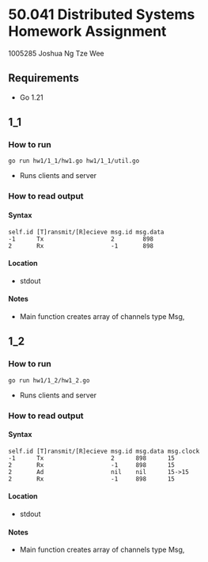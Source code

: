 # 50.041 Distributed Systems Homework Assignment
1005285 Joshua Ng Tze Wee 

## Requirements
- Go 1.21
## 1_1

### How to run
```
go run hw1/1_1/hw1.go hw1/1_1/util.go
```
- Runs clients and server

### How to read output
#### Syntax
```
self.id [T]ransmit/[R]ecieve msg.id msg.data 
-1      Tx                   2        898
2       Rx                   -1       898
```
#### Location
- stdout
#### Notes
- Main function creates array of channels type Msg, 

## 1_2

### How to run
```
go run hw1/1_2/hw1_2.go
```
- Runs clients and server

### How to read output
#### Syntax
```
self.id [T]ransmit/[R]ecieve msg.id msg.data msg.clock
-1      Tx                   2      898      15
2       Rx                   -1     898      15
2       Ad                   nil    nil      15->15
2       Rx                   -1     898      15
```
#### Location
- stdout
#### Notes
- Main function creates array of channels type Msg, 